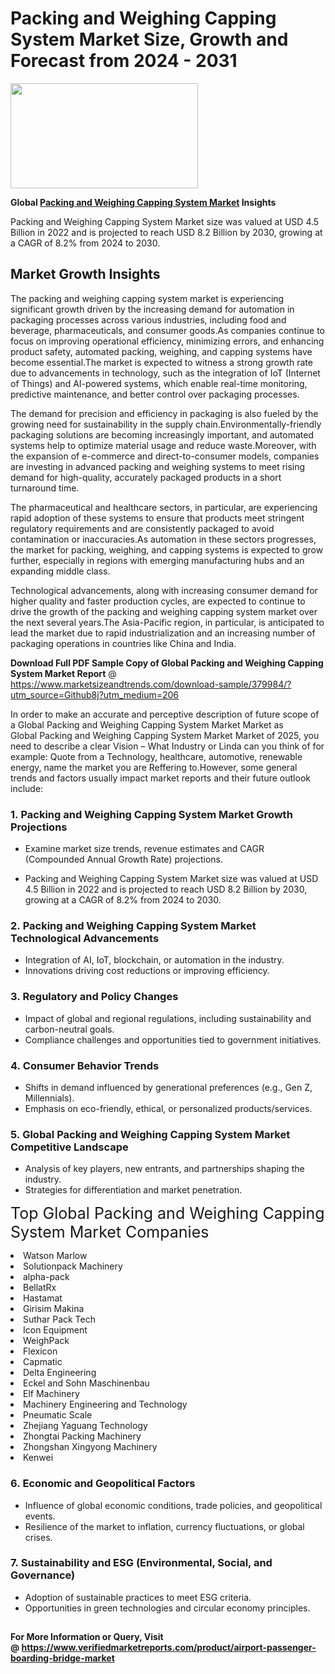 <H1>Packing and Weighing Capping System Market Size, Growth and Forecast from 2024 - 2031</H1><img class="aligncenter size-medium wp-image-584254" src="https://thirdeyenews.in/wp-content/uploads/2024/09/Global-Market-Research-300x168.jpeg" alt="" width="300" height="168" /><p><strong>Global&nbsp;<a href="https://www.marketsizeandtrends.com/download-sample/379984/?utm_source=Github8j?utm_medium=206">Packing and Weighing Capping System Market</a> Insights</strong></p><p>Packing and Weighing Capping System Market size was valued at USD 4.5 Billion in 2022 and is projected to reach USD 8.2 Billion by 2030, growing at a CAGR of 8.2% from 2024 to 2030.</p><p><h2>Market Growth Insights</h2> <p>The packing and weighing capping system market is experiencing significant growth driven by the increasing demand for automation in packaging processes across various industries, including food and beverage, pharmaceuticals, and consumer goods.As companies continue to focus on improving operational efficiency, minimizing errors, and enhancing product safety, automated packing, weighing, and capping systems have become essential.The market is expected to witness a strong growth rate due to advancements in technology, such as the integration of IoT (Internet of Things) and AI-powered systems, which enable real-time monitoring, predictive maintenance, and better control over packaging processes.</p> <p>The demand for precision and efficiency in packaging is also fueled by the growing need for sustainability in the supply chain.Environmentally-friendly packaging solutions are becoming increasingly important, and automated systems help to optimize material usage and reduce waste.Moreover, with the expansion of e-commerce and direct-to-consumer models, companies are investing in advanced packing and weighing systems to meet rising demand for high-quality, accurately packaged products in a short turnaround time.</p> <p>The pharmaceutical and healthcare sectors, in particular, are experiencing rapid adoption of these systems to ensure that products meet stringent regulatory requirements and are consistently packaged to avoid contamination or inaccuracies.As automation in these sectors progresses, the market for packing, weighing, and capping systems is expected to grow further, especially in regions with emerging manufacturing hubs and an expanding middle class.</p> <p>Technological advancements, along with increasing consumer demand for higher quality and faster production cycles, are expected to continue to drive the growth of the packing and weighing capping system market over the next several years.The Asia-Pacific region, in particular, is anticipated to lead the market due to rapid industrialization and an increasing number of packaging operations in countries like China and India.</p> <p><span class=""><strong>Download Full PDF Sample Copy of Global Packing and Weighing Capping System Market Report</strong> @ <a href="https://www.marketsizeandtrends.com/download-sample/379984/?utm_source=Github8j?utm_medium=206" target="_blank">https://www.marketsizeandtrends.com/download-sample/379984/?utm_source=Github8j?utm_medium=206</a></span></p><p>In order to make an accurate and perceptive description of future scope of a Global&nbsp;Packing and Weighing Capping System Market Market as Global&nbsp;Packing and Weighing Capping System Market Market of 2025, you need to describe a clear Vision &ndash; What Industry or Linda can you think of for example: Quote from a Technology, healthcare, automotive, renewable energy, name the market you are Reffering to.However, some general trends and factors usually impact market reports and their future outlook include:</p><h3>1.&nbsp;<strong>Packing and Weighing Capping System Market Growth Projections</strong></h3><ul><li>Examine market size trends, revenue estimates and CAGR (Compounded Annual Growth Rate) projections.</li><li><p>Packing and Weighing Capping System Market size was valued at USD 4.5 Billion in 2022 and is projected to reach USD 8.2 Billion by 2030, growing at a CAGR of 8.2% from 2024 to 2030.</p></li></ul><h3>2.&nbsp;<strong>Packing and Weighing Capping System Market Technological Advancements</strong></h3><ul><li>Integration of AI, IoT, blockchain, or automation in the industry.</li><li>Innovations driving cost reductions or improving efficiency.</li></ul><h3>3.&nbsp;<strong>Regulatory and Policy Changes</strong></h3><ul><li>Impact of global and regional regulations, including sustainability and carbon-neutral goals.</li><li>Compliance challenges and opportunities tied to government initiatives.</li></ul><h3>4.&nbsp;<strong>Consumer Behavior Trends</strong></h3><ul><li>Shifts in demand influenced by generational preferences (e.g., Gen Z, Millennials).</li><li>Emphasis on eco-friendly, ethical, or personalized products/services.</li></ul><h3>5.&nbsp;<strong>Global Packing and Weighing Capping System Market Competitive Landscape</strong></h3><ul><li>Analysis of key players, new entrants, and partnerships shaping the industry.</li><li>Strategies for differentiation and market penetration.</li></ul><p data-pm-slice="1 1 []"><span style="color: inherit; font-family: inherit; font-size: 25px;">Top Global Packing and Weighing Capping System Market Companies</span></p><div class="" data-test-id=""><p><li>Watson Marlow</li><li> Solutionpack Machinery</li><li> alpha-pack</li><li> BellatRx</li><li> Hastamat</li><li> Girisim Makina</li><li> Suthar Pack Tech</li><li> Icon Equipment</li><li> WeighPack</li><li> Flexicon</li><li> Capmatic</li><li> Delta Engineering</li><li> Eckel and Sohn Maschinenbau</li><li> Elf Machinery</li><li> Machinery Engineering and Technology</li><li> Pneumatic Scale</li><li> Zhejiang Yaguang Technology</li><li> Zhongtai Packing Machinery</li><li> Zhongshan Xingyong Machinery</li><li> Kenwei</li></p></div><h3>6.&nbsp;<strong>Economic and Geopolitical Factors</strong></h3><ul><li>Influence of global economic conditions, trade policies, and geopolitical events.</li><li>Resilience of the market to inflation, currency fluctuations, or global crises.</li></ul><h3>7.&nbsp;<strong>Sustainability and ESG (Environmental, Social, and Governance)</strong></h3><ul><li>Adoption of sustainable practices to meet ESG criteria.</li><li>Opportunities in green technologies and circular economy principles.</li></ul><h2><strong style="font-size: 14px;">For More Information or Query, Visit @&nbsp;</strong><a style="background-color: #ffffff; font-size: 14px;" href="https://www.marketsizeandtrends.com/report/packing-and-weighing-capping-system-market/" target="_blank">https://www.verifiedmarketreports.com/product/airport-passenger-boarding-bridge-market</a></h2>